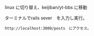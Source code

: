 linux に切り替え、keijiban/yt-bbs に移動

ターミナルでrails sever　を入力し実行。

    http://localhost:3000/posts　にアクセス。



